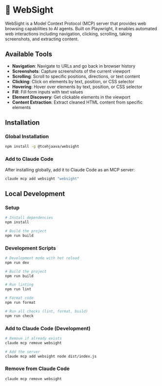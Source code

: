 # 🦉 WebSight

WebSight is a Model Context Protocol (MCP) server that provides web browsing capabilities to AI agents. Built on Playwright, it enables automated web interactions including navigation, clicking, scrolling, taking screenshots, and extracting content.

## Available Tools

- **Navigation**: Navigate to URLs and go back in browser history
- **Screenshots**: Capture screenshots of the current viewport
- **Scrolling**: Scroll to specific positions, directions, or text content
- **Clicking**: Click on elements by text, position, or CSS selector
- **Hovering**: Hover over elements by text, position, or CSS selector
- **Fill**: Fill form inputs with text values
- **Element Discovery**: Get clickable elements in the viewport
- **Content Extraction**: Extract cleaned HTML content from specific elements

## Installation

### Global Installation

```bash
npm install -g @tcehjaava/websight
```

### Add to Claude Code

After installing globally, add it to Claude Code as an MCP server:

```bash
claude mcp add websight "websight"
```

## Local Development

### Setup

```bash
# Install dependencies
npm install

# Build the project
npm run build
```

### Development Scripts

```bash
# Development mode with hot reload
npm run dev

# Build the project
npm run build

# Run linting
npm run lint

# Format code
npm run format

# Run all checks (lint, format, build)
npm run check
```

### Add to Claude Code (Development)

```bash
# Remove if already exists
claude mcp remove websight

# Add the server
claude mcp add websight node dist/index.js
```

### Remove from Claude Code

```bash
claude mcp remove websight
```